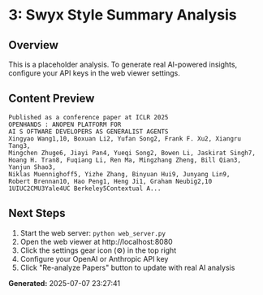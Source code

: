 
# 3: Swyx Style Summary Analysis

## Overview
This is a placeholder analysis. To generate real AI-powered insights, configure your API keys in the web viewer settings.

## Content Preview
```
Published as a conference paper at ICLR 2025
OPENHANDS : ANOPEN PLATFORM FOR
AI S OFTWARE DEVELOPERS AS GENERALIST AGENTS
Xingyao Wang1,10, Boxuan Li2, Yufan Song2, Frank F. Xu2, Xiangru Tang3,
Mingchen Zhuge6, Jiayi Pan4, Yueqi Song2, Bowen Li, Jaskirat Singh7,
Hoang H. Tran8, Fuqiang Li, Ren Ma, Mingzhang Zheng, Bill Qian3, Yanjun Shao3,
Niklas Muennighoff5, Yizhe Zhang, Binyuan Hui9, Junyang Lin9,
Robert Brennan10, Hao Peng1, Heng Ji1, Graham Neubig2,10
1UIUC2CMU3Yale4UC Berkeley5Contextual A...
```

## Next Steps
1. Start the web server: `python web_server.py`
2. Open the web viewer at http://localhost:8080
3. Click the settings gear icon (⚙️) in the top right
4. Configure your OpenAI or Anthropic API key
5. Click "Re-analyze Papers" button to update with real AI analysis

**Generated:** 2025-07-07 23:27:41
        